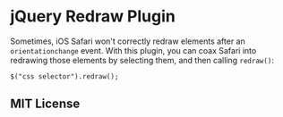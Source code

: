 # jQuery Redraw Plugin

Sometimes, iOS Safari won't correctly redraw elements after an `orientationchange` event. With this plugin, you can coax Safari into redrawing those elements by selecting them, and then calling `redraw()`:

```
$("css selector").redraw();
```

## MIT License
